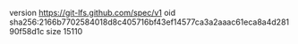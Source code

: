 version https://git-lfs.github.com/spec/v1
oid sha256:2166b7702584018d8c405716bf43ef14577ca3a2aaac61eca8a4d28190f58d1c
size 15110
